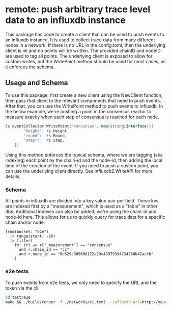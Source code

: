 # remote: push arbitrary trace level data to an influxdb instance

This package has code to create a client that can be used to push events to an
influxdb instance. It is used to collect trace data from many different nodes in
a network. If there is no URL in the config.toml, then the underlying client is
nil and no points will be written. The provided chainID and nodeID are used to
tag all points. The underlying client is exposed to allow for custom writes, but
the WritePoint method should be used for most cases, as it enforces the schema.

## Usage and Schema

To use this package, first create a new client using the NewClient function,
then pass that client to the relevant components that need to push events. After
that, you can use the WritePoint method to push events to influxdb. In the below
example, we're pushing a point in the consensus reactor to measure exactly when
each step of consensus is reached for each node.

```go
cs.eventCollector.WritePoint("consensus", map[string]interface{}{
        "height": rs.Height,
        "round":  rs.Round,
        "step":   rs.Step,
    })
```

Using this method enforces the typical schema, where we are tagging (aka
indexing) each point by the chain-id and the node-id, then adding the local time
of the creation of the event. If you need to push a custom point, you can use
the underlying client directly. See influxdb2.WriteAPI for more details.

### Schema

All points in influxdb are divided into a key value pair per field. These kvs
are indexed first by a "measurement", which is used as a "table" in other dbs.
Additional indexes can also be added, we're using the chain-id and node-id here.
This allows for us to quickly query for trace data for a specific chain and/or
node.

```flux
from(bucket: "e2e")
  |> range(start: -1h)
  |> filter(
    fn: (r) => r["_measurement"] == "consensus"
      and r.chain_id == "ci"
      and r.node_id == "0b529c309608172a29c49979394734260b42acfb"
    )
```



### e2e tests

To push events from e2e tests, we only need to specify the URL and the token via
the cli.

```bash
cd test/e2e
make && ./build/runner -f ./networks/ci.toml --influxdb-url=http://your-influx-ip:8086/ --influxdb-token="your-token"
```
